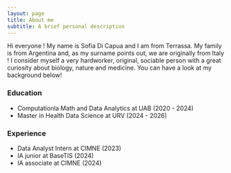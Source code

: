 ```yaml
---
layout: page
title: About me
subtitle: A brief personal description
---
```


Hi everyone ! My name is Sofia Di Capua and I am from Terrassa.
My family is from Argentina and, as my surname points out, we are originally from Italy !
I consider myself a very hardworker, original, sociable person with a great curiosity about biology, nature and medicine. 
You can have a look at my background below!

### Education

- Computationla Math and Data Analytics at UAB (2020 - 2024)
- Master in Health Data Science at URV (2024 - 2026)

### Experience
- Data Analyst Intern at CIMNE (2023)
- IA junior at BaseTIS (2024)
- IA associate at CIMNE (2024)
